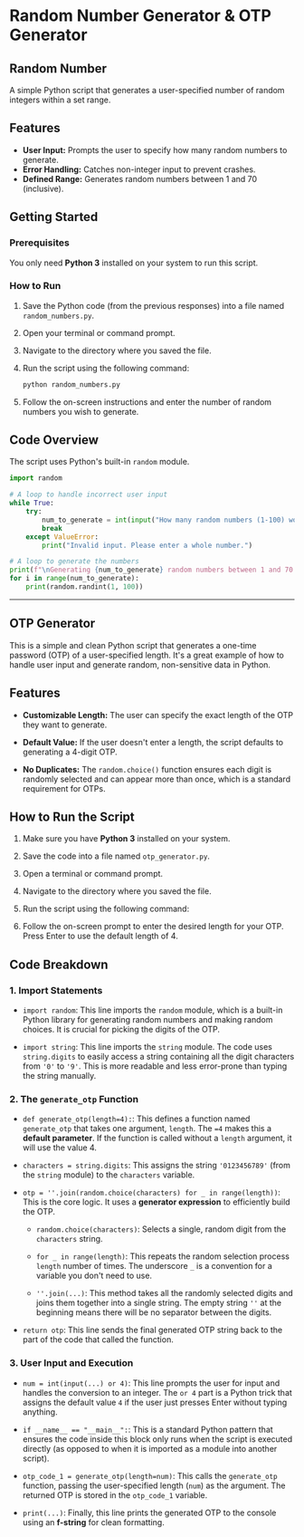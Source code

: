 # Random Number Generator & OTP Generator

## Random Number
A simple Python script that generates a user-specified number of random integers within a set range.

## Features

-   **User Input:** Prompts the user to specify how many random numbers to generate.
-   **Error Handling:** Catches non-integer input to prevent crashes.
-   **Defined Range:** Generates random numbers between 1 and 70 (inclusive).

## Getting Started

### Prerequisites

You only need **Python 3** installed on your system to run this script.

### How to Run

1.  Save the Python code (from the previous responses) into a file named `random_numbers.py`.
2.  Open your terminal or command prompt.
3.  Navigate to the directory where you saved the file.
4.  Run the script using the following command:

    ```bash
    python random_numbers.py
    ```

5.  Follow the on-screen instructions and enter the number of random numbers you wish to generate.

## Code Overview

The script uses Python's built-in `random` module.

```python
import random

# A loop to handle incorrect user input
while True:
    try:
        num_to_generate = int(input("How many random numbers (1-100) would you like to generate? "))
        break
    except ValueError:
        print("Invalid input. Please enter a whole number.")

# A loop to generate the numbers
print(f"\nGenerating {num_to_generate} random numbers between 1 and 70:")
for i in range(num_to_generate):
    print(random.randint(1, 100))
```
--- 

## OTP Generator

This is a simple and clean Python script that generates a one-time password (OTP) of a user-specified length. It's a great example of how to handle user input and generate random, non-sensitive data in Python.

## Features

* **Customizable Length:** The user can specify the exact length of the OTP they want to generate.

* **Default Value:** If the user doesn't enter a length, the script defaults to generating a 4-digit OTP.

* **No Duplicates:** The `random.choice()` function ensures each digit is randomly selected and can appear more than once, which is a standard requirement for OTPs.

## How to Run the Script

1. Make sure you have **Python 3** installed on your system.

2. Save the code into a file named `otp_generator.py`.

3. Open a terminal or command prompt.

4. Navigate to the directory where you saved the file.

5. Run the script using the following command:
   
6. Follow the on-screen prompt to enter the desired length for your OTP. Press Enter to use the default length of 4.

## Code Breakdown

### 1. Import Statements
* `import random`: This line imports the `random` module, which is a built-in Python library for generating random numbers and making random choices. It is crucial for picking the digits of the OTP.

* `import string`: This line imports the `string` module. The code uses `string.digits` to easily access a string containing all the digit characters from `'0'` to `'9'`. This is more readable and less error-prone than typing the string manually.

### 2. The `generate_otp` Function
* `def generate_otp(length=4):`: This defines a function named `generate_otp` that takes one argument, `length`. The `=4` makes this a **default parameter**. If the function is called without a `length` argument, it will use the value 4.

* `characters = string.digits`: This assigns the string `'0123456789'` (from the `string` module) to the `characters` variable.

* `otp = ''.join(random.choice(characters) for _ in range(length))`: This is the core logic. It uses a **generator expression** to efficiently build the OTP.

  * `random.choice(characters)`: Selects a single, random digit from the `characters` string.

  * `for _ in range(length)`: This repeats the random selection process `length` number of times. The underscore `_` is a convention for a variable you don't need to use.

  * `''.join(...)`: This method takes all the randomly selected digits and joins them together into a single string. The empty string `''` at the beginning means there will be no separator between the digits.

* `return otp`: This line sends the final generated OTP string back to the part of the code that called the function.

### 3. User Input and Execution
* `num = int(input(...) or 4)`: This line prompts the user for input and handles the conversion to an integer. The `or 4` part is a Python trick that assigns the default value `4` if the user just presses Enter without typing anything.

* `if __name__ == "__main__":`: This is a standard Python pattern that ensures the code inside this block only runs when the script is executed directly (as opposed to when it is imported as a module into another script).

* `otp_code_1 = generate_otp(length=num)`: This calls the `generate_otp` function, passing the user-specified length (`num`) as the argument. The returned OTP is stored in the `otp_code_1` variable.

* `print(...)`: Finally, this line prints the generated OTP to the console using an **f-string** for clean formatting.